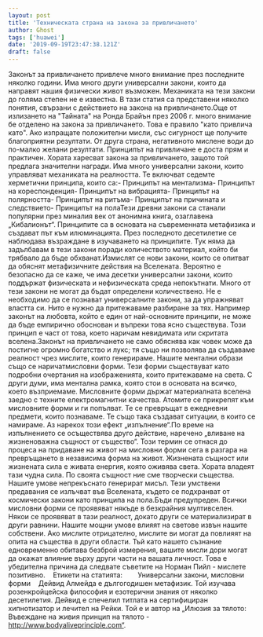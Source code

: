```yaml
---
layout: post
title: 'Техническата страна на закона за привличането'
author: Ghost
tags: ['huawei']
date: '2019-09-19T23:47:38.121Z'
draft: false
---
```


Законът за привличането привлече много внимание през последните няколко години. Има много други универсални закони, които да направят нашия физически живот възможен. Механиката на тези закони до голяма степен не е известна. В тази статия са представени няколко понятия, свързани с действието на закона на привличането.Още от излизането на "Тайната" на Ронда Брайън през 2006 г. много внимание бе отделено на закона за привличането. Това е правило "като привлича като". Ако изпращате положителни мисли, със сигурност ще получите благоприятни резултати. От друга страна, негативното мислене води до по-малко желани резултати. Принципът на привличане е доста прям и практичен. Хората харесват закона за привличането, защото той предлага значителни награди. Има много универсални закони, които управляват механиката на реалността. Те включват седемте херметични принципа, които са:- Принципът на ментализма- Принципът на кореспонденция- Принципът на вибрацията- Принципът на полярността- Принципът на ритъма- Принципът на причината и следствието- Принципът на полаТези древни закони са станали популярни през миналия век от анонимна книга, озаглавена „Кибалионът“. Принципите са в основата на съвременната метафизика и създават път към илюминацията. През последното десетилетие се наблюдава възраждане в изучаването на принципите. Тук няма да задълбавам в тези закони поради количеството материал, който би трябвало да бъде обхванат.Измислят се нови закони, които се опитват да обяснят метафизичните действия на Вселената. Вероятно е безопасно да се каже, че има десетки универсални закони, които поддържат физическата и нефизическата среда непокътнати. Много от тези закони не могат да бъдат определени количествено. Не е необходимо да се познават универсалните закони, за да упражняват властта си. Нито е нужно да притежаваме разбиране за тях. Например законът на любовта, който е един от най-основните принципи, не може да бъде емпирично обоснован и въпреки това ясно съществува. Този принцип е част от това, което наричам невидимата или скритата вселена.Законът на привличането не само обяснява как човек може да постигне огромно богатство и лукс; тя също ни позволява да създаваме реалност чрез мислите, които генерираме. Нашите ментални образи също се наричат ​​мисловни форми. Тези форми съществуват като подробни очертания на изображенията, които притежаваме на света. С други думи, има ментална рамка, която стои в основата на всичко, което възприемаме. Мисловните форми държат материалната вселена заедно с техните електромагнитни качества. Атомите се прикрепят към мисловните форми и ги попълват. Те се превръщат в ежедневни предмети, които познаваме. Те също така създават ситуации, в които се намираме. Аз нарекох този ефект „изпълнение“.По време на изпълнението се осъществява друго действие, наречено „вливане на жизненоважна същност от същество“. Този термин се отнася до процеса на придаване на живот на мисловни форми сега в разгара на превръщането в независима форма на живот. Жизнената същност или жизнената сила е живата енергия, която оживява света. Хората владеят тази чудна сила. По своята същност ние сме творчески същества. Нашите умове непрекъснато генерират мисъл. Тези умствени предавания се излъчват във Вселената, където се подхранват от космически закони като принципа на пола.Бъди предупреден. Всички мисловни форми се проявяват някъде в безкрайния мултивселен. Някои се проявяват в тази реалност, докато други се материализират в други равнини. Нашите мощни умове влияят на светове извън нашите собствени. Ако мислите отрицателно, мислите ви могат да повлияят на опита на същества в други области. Тъй като нашето съзнание едновременно обитава безброй измерения, вашите мисли дори могат да окажат влияние върху други части на вашата личност. Това е убедителна причина да следвате съветите на Норман Пийл - мислете позитивно.    Етикети на статията:        Универсални закони, мисловни форми    Дейвид Алмейда е дългогодишен метафизик. Той изучава розенкройцейска философия и езотерични знания от няколко десетилетия. Дейвид е спечелил титлата на сертифициран хипнотизатор и лечител на Рейки. Той е и автор на „Илюзия за тялото: Въвеждане на живия принцип на тялото - http://www.bodyaliveprinciple.com“.
